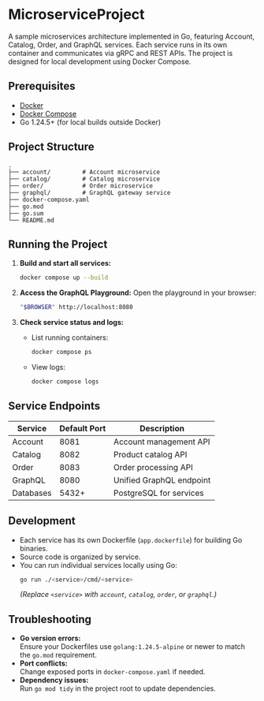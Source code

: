 # MicroserviceProject

A sample microservices architecture implemented in Go, featuring Account, Catalog, Order, and GraphQL services. Each service runs in its own container and communicates via gRPC and REST APIs. The project is designed for local development using Docker Compose.

## Prerequisites

- [Docker](https://docs.docker.com/get-docker/)
- [Docker Compose](https://docs.docker.com/compose/)
- Go 1.24.5+ (for local builds outside Docker)


## Project Structure

```
.
├── account/         # Account microservice
├── catalog/         # Catalog microservice
├── order/           # Order microservice
├── graphql/         # GraphQL gateway service
├── docker-compose.yaml
├── go.mod
├── go.sum
└── README.md
```

## Running the Project

1. **Build and start all services:**
   ```sh
   docker compose up --build
   ```

2. **Access the GraphQL Playground:**
   Open the playground in your browser:
   ```sh
   "$BROWSER" http://localhost:8080
   ```

3. **Check service status and logs:**
   - List running containers:
     ```sh
     docker compose ps
     ```
   - View logs:
     ```sh
     docker compose logs
     ```

## Service Endpoints

| Service   | Default Port | Description                |
|-----------|-------------|----------------------------|
| Account   | 8081        | Account management API     |
| Catalog   | 8082        | Product catalog API        |
| Order     | 8083        | Order processing API       |
| GraphQL   | 8080        | Unified GraphQL endpoint   |
| Databases | 5432+       | PostgreSQL for services    |

## Development

- Each service has its own Dockerfile (`app.dockerfile`) for building Go binaries.
- Source code is organized by service.
- You can run individual services locally using Go:
  ```sh
  go run ./<service>/cmd/<service>
  ```
  *(Replace `<service>` with `account`, `catalog`, `order`, or `graphql`.)*

## Troubleshooting

- **Go version errors:**  
  Ensure your Dockerfiles use `golang:1.24.5-alpine` or newer to match the `go.mod` requirement.
- **Port conflicts:**  
  Change exposed ports in `docker-compose.yaml` if needed.
- **Dependency issues:**  
  Run `go mod tidy` in the project root to update dependencies.
